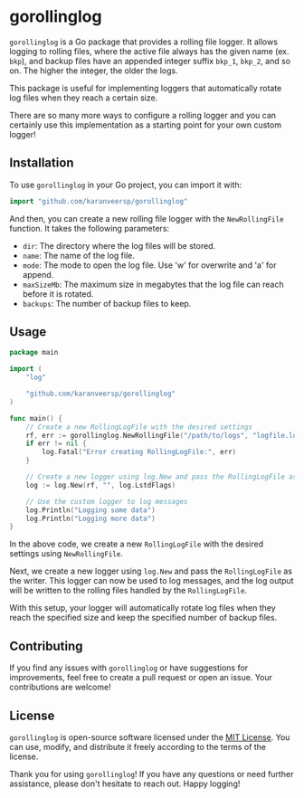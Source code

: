 # gorollinglog

`gorollinglog` is a Go package that provides a rolling file logger. It allows logging to rolling files, where the active file always has the given name (ex. `bkp`), and backup files have an appended integer suffix `bkp_1`, `bkp_2`, and so on. The higher the integer, the older the logs. 

This package is useful for implementing loggers that automatically rotate log files when they reach a certain size.

There are so many more ways to configure a rolling logger and you can certainly use this implementation as a
starting point for your own custom logger!

## Installation

To use `gorollinglog` in your Go project, you can import it with:

```go
import "github.com/karanveersp/gorollinglog"
```

And then, you can create a new rolling file logger with the `NewRollingFile` function. It takes the following parameters:

- `dir`: The directory where the log files will be stored.
- `name`: The name of the log file.
- `mode`: The mode to open the log file. Use 'w' for overwrite and 'a' for append.
- `maxSizeMb`: The maximum size in megabytes that the log file can reach before it is rotated.
- `backups`: The number of backup files to keep.

## Usage


```go
package main

import (
    "log"

    "github.com/karanveersp/gorollinglog"
)

func main() {
    // Create a new RollingLogFile with the desired settings
    rf, err := gorollinglog.NewRollingFile("/path/to/logs", "logfile.log", 'a', 10.0, 5)
    if err != nil {
        log.Fatal("Error creating RollingLogFile:", err)
    }

    // Create a new logger using log.New and pass the RollingLogFile as the writer
    log := log.New(rf, "", log.LstdFlags)

    // Use the custom logger to log messages
    log.Println("Logging some data")
    log.Println("Logging more data")
}
```

In the above code, we create a new `RollingLogFile` with the desired settings using `NewRollingFile`.

Next, we create a new logger using `log.New` and pass the `RollingLogFile` as the writer. This logger can now be used to log messages, and the log output will be written to the rolling files handled by the `RollingLogFile`.

With this setup, your logger will automatically rotate log files when they reach the specified size and keep the specified number of backup files.


## Contributing

If you find any issues with `gorollinglog` or have suggestions for improvements, feel free to create a pull request or open an issue. Your contributions are welcome!

## License

`gorollinglog` is open-source software licensed under the [MIT License](https://github.com/karanveersp/gorollinglog/blob/master/LICENSE). You can use, modify, and distribute it freely according to the terms of the license.

Thank you for using `gorollinglog`! If you have any questions or need further assistance, please don't hesitate to reach out. Happy logging!